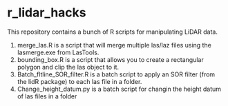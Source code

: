 # r_lidar_hacks
This repository contains a bunch of R scripts for manipulating LiDAR data.
1. merge_las.R is a script that will merge multiple las/laz files using the lasmerge.exe from LasTools.
2. bounding_box.R is a script that allows you to create a rectangular polygon and clip the las object to it.
3. Batch_fltline_SOR_filter.R is a batch script to apply an SOR filter (from the lidR package) to each las file in a folder.
4. Change_height_datum.py is a batch script for changin the height datum of las files in a folder
